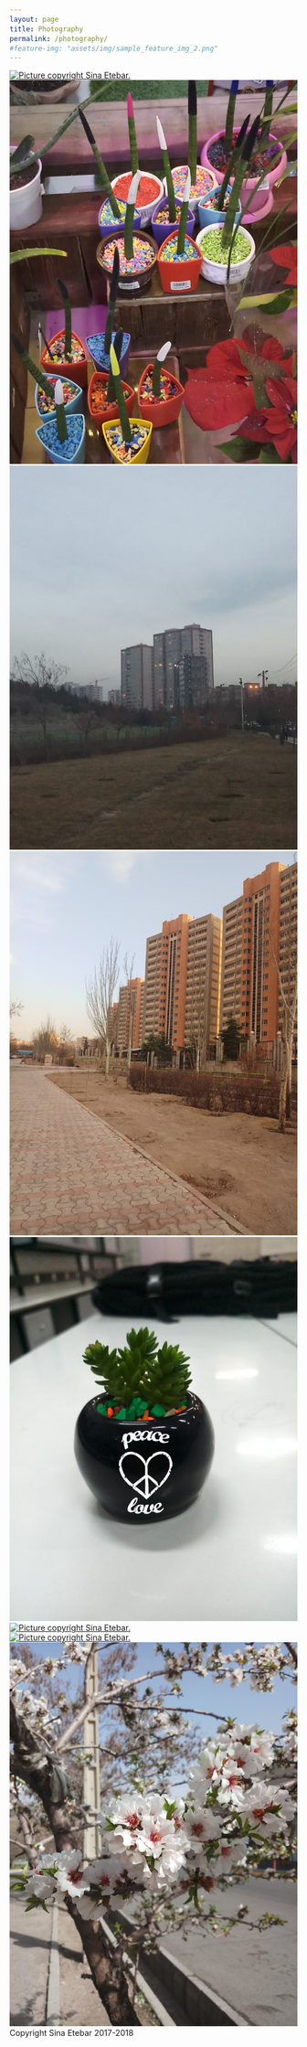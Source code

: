 ```yaml
---
layout: page
title: Photography
permalink: /photography/
#feature-img: "assets/img/sample_feature_img_2.png"
---
```

 <section class="post-content"><div class="photography">
  <div class="folder">
    <div class="picturebox landscape">
      <a href="/assets/img/20171207_152007.jpg" data-lightbox="mylightbox" data-title="heavy winter. Iran 2017. Copyright Sina Etebar 2017. ">
        <img alt="Picture copyright Sina Etebar." src="/assets/img/20171207_152007.jpg" />
      </a>
    </div>
    <div class="picturebox landscape">
      <a href="/assets/img/20180110_171711.jpg" data-lightbox="mylightbox" data-title="Laleh park. Iran 2017. Copyright Sina Etebar 2018.">
        <img alt="Picture copyright Sina Etebar." src="/assets/img/20180110_171711.jpg" />
      </a>
    </div>
    <div class="picturebox landscape">
      <a href="/assets/img/20180111_173506.jpg" data-lightbox="mylightbox" data-title="Home. Iran 2017. Copyright Sina Etebar 2018.">
        <img alt="Picture copyright Sina Etebar." src="/assets/img/20180111_173506.jpg" />
      </a>
    </div>
    <div class="picturebox landscape">
      <a href="/assets/img/20180114_164445.jpg" data-lightbox="mylightbox" data-title="Towes. Iran 2018. Copyright Sina Etebar 2018.">
        <img alt="Picture copyright Sina Etebar." src="/assets/img/20180114_164445.jpg" />
      </a>
    </div>
   <div class="picturebox landscape">
      <a href="/assets/img/20180204_175437.jpg" data-lightbox="mylightbox" data-title="Experiment IUT. Iran 2018. Copyright Sina Etebar 2018.">
        <img alt="Picture copyright Sina Etebar." src="/assets/img/20180204_175437.jpg" />
      </a>
    </div> 
    <div class="picturebox landscape">
      <a href="/assets/img/20180308_125950.jpg" data-lightbox="mylightbox" data-title="IUT. Iran 2018. Copyright Sina Etebar 2018.">
        <img alt="Picture copyright Sina Etebar." src="/assets/img/20180308_125950.jpg" />
      </a>
    </div>
    <div class="picturebox landscape">
      <a href="/assets/img/20180317_145658.jpg" data-lightbox="mylightbox" data-title="Spring. Iran 2018. Copyright Sina Etebar 2018.">
        <img alt="Picture copyright Sina Etebar." src="/assets/img/20180317_145658.jpg" />
      </a>
    </div>
    <div class="picturebox landscape">
      <a href="/assets/img/20180325_161004.jpg" data-lightbox="mylightbox" data-title="Spring. Iran 2018. Copyright Sina Etebar 2018.">
        <img alt="Picture copyright Sina Etebar." src="/assets/img/20180325_161004.jpg" />
      </a>
    </div>
  </div>
  <div class="caption">Copyright Sina Etebar 2017-2018</div>
</div>
<script src="/assets/js/lightbox-plus-jquery.min.js"></script>
<script>
  lightbox.option({
    disableScrolling: true,
    resizeDuration: 400,
    imageFadeDuration: 700,
    wrapAround: true, 
  });
</script>
</section>
